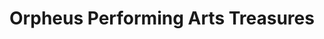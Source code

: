---
title: "Orpheus Performing Arts Treasures"
url: /boston/orpheus-performing-arts-treasures/
shop: music
---